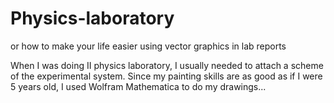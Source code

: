 # Physics-laboratory
or how to make your life easier using vector graphics in lab reports

When I was doing II physics laboratory, I usually needed to attach a scheme of the experimental system. 
Since my painting skills are as good as if I were 5 years old, I used Wolfram Mathematica to do my drawings...
